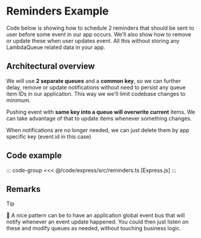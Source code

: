 # Reminders Example

Code below is showing how to schedule 2 reminders that should be sent to user
before some event in our app occurs. We'll also show how to remove or update
these when user updates event.  All this without storing any LambdaQueue related data in your app.

## Architectural overview

We will use **2 separate queues** and a **common key**, so we can further delay, remove or update notifications without need to persist
any queue item IDs in our application. This way we we'll limit codebase changes to minimum.

Pushing event with **same key into a queue will overwrite current** items. We can take advantage of that
to update items whenever something changes.

When notifications are no longer needed, we can just delete them by app specific key (event.id in this case)

## Code example

::: code-group
<<< @/code/express/src/reminders.ts [Express.js]
:::

## Remarks

> [!TIP]
> 🤔 A nice pattern can be to have an application global event bus that will notify whenever an event update happened.
> You could then just listen on these and modify queues as needed, without touching business logic.

